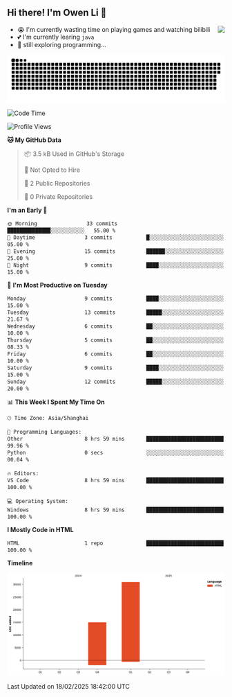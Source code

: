 ## Hi there! I'm Owen Li 👋

<a href="https://github.com/owenllli">
  <img align="right" src="https://github-readme-stats.vercel.app/api/top-langs/?username=owenllli&layout=normal" />
</a>

- 😭 I'm currently wasting time on playing games and watching bilibili
- 💕 I'm currently learing `java`
- 🤔 still exploring programming...

<!--
![Top Langs](https://github-readme-stats.vercel.app/api/top-langs/?username=owenllli&layout=normal)
-->

<picture>
  <source media="(prefers-color-scheme: dark)" srcset="https://raw.githubusercontent.com/owenllli/owenllli/output/github-snake-dark.svg" />
  <source media="(prefers-color-scheme: light)" srcset="https://raw.githubusercontent.com/owenllli/owenllli/output/github-snake.svg" />
  <img alt="github-snake" src="https://raw.githubusercontent.com/owenllli/owenllli/output/github-snake.svg" />
</picture>

<!--START_SECTION:waka-->
![Code Time](http://img.shields.io/badge/Code%20Time-79%20hrs%2056%20mins-blue)

![Profile Views](http://img.shields.io/badge/Profile%20Views-0-blue)

**🐱 My GitHub Data** 

> 📦 3.5 kB Used in GitHub's Storage 
 > 
> 🚫 Not Opted to Hire
 > 
> 📜 2 Public Repositories 
 > 
> 🔑 0 Private Repositories 
 > 
**I'm an Early 🐤** 

```text
🌞 Morning                33 commits          ██████████████░░░░░░░░░░░   55.00 % 
🌆 Daytime                3 commits           █░░░░░░░░░░░░░░░░░░░░░░░░   05.00 % 
🌃 Evening                15 commits          ██████░░░░░░░░░░░░░░░░░░░   25.00 % 
🌙 Night                  9 commits           ████░░░░░░░░░░░░░░░░░░░░░   15.00 % 
```
📅 **I'm Most Productive on Tuesday** 

```text
Monday                   9 commits           ████░░░░░░░░░░░░░░░░░░░░░   15.00 % 
Tuesday                  13 commits          █████░░░░░░░░░░░░░░░░░░░░   21.67 % 
Wednesday                6 commits           ██░░░░░░░░░░░░░░░░░░░░░░░   10.00 % 
Thursday                 5 commits           ██░░░░░░░░░░░░░░░░░░░░░░░   08.33 % 
Friday                   6 commits           ██░░░░░░░░░░░░░░░░░░░░░░░   10.00 % 
Saturday                 9 commits           ████░░░░░░░░░░░░░░░░░░░░░   15.00 % 
Sunday                   12 commits          █████░░░░░░░░░░░░░░░░░░░░   20.00 % 
```


📊 **This Week I Spent My Time On** 

```text
🕑︎ Time Zone: Asia/Shanghai

💬 Programming Languages: 
Other                    8 hrs 59 mins       █████████████████████████   99.96 % 
Python                   0 secs              ░░░░░░░░░░░░░░░░░░░░░░░░░   00.04 % 

🔥 Editors: 
VS Code                  8 hrs 59 mins       █████████████████████████   100.00 % 

💻 Operating System: 
Windows                  8 hrs 59 mins       █████████████████████████   100.00 % 
```

**I Mostly Code in HTML** 

```text
HTML                     1 repo              █████████████████████████   100.00 % 
```



**Timeline**

![Lines of Code chart](https://raw.githubusercontent.com/owenllli/owenllli/main/assets/bar_graph.png)


 Last Updated on 18/02/2025 18:42:00 UTC
<!--END_SECTION:waka-->
